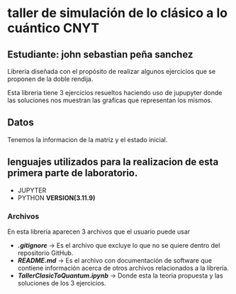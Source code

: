 # taller de simulación de lo clásico a lo cuántico CNYT

## **Estudiante:** john sebastian peña sanchez

Librería diseñada con el propósito de realizar algunos ejercicios que se proponen de la doble rendija.

Esta libreria tiene 3 ejercicios resueltos haciendo uso de jupupyter donde las soluciones nos muestran las graficas que representan los mismos.


## Datos

Tenemos la informacion de la matriz y el estado inicial.

## lenguajes utilizados para la realizacion de esta primera parte de laboratorio.
- JUPYTER
- PYTHON **VERSION(3.11.9)**


### Archivos

En esta librería aparecen 3 archivos que el usuario puede usar

- ***.gitignore*** -> Es el archivo que excluye lo que no se quiere dentro del repositorio GitHub.
- ***README.md*** -> Es el archivo con documentación de software que contiene información acerca de otros archivos relacionados a la librería.
- ***TallerClasicToQuantum.ipynb*** -> Donde esta la teoria propuesta y las soluciones de los 3 ejercicios.

